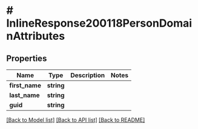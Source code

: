 # # InlineResponse200118PersonDomainAttributes

## Properties

Name | Type | Description | Notes
------------ | ------------- | ------------- | -------------
**first_name** | **string** |  |
**last_name** | **string** |  |
**guid** | **string** |  |

[[Back to Model list]](../../README.md#models) [[Back to API list]](../../README.md#endpoints) [[Back to README]](../../README.md)
